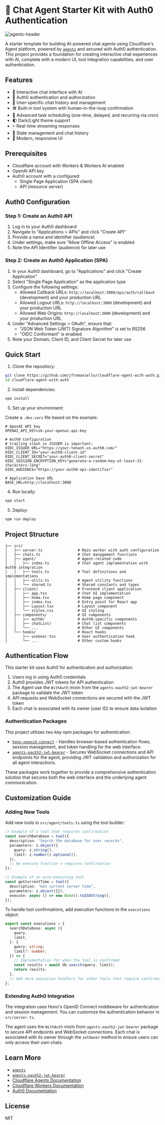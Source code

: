 # 🤖 Chat Agent Starter Kit with Auth0 Authentication

![agents-header](./public/cloudflare-agents-auth0-sm.png)

A starter template for building AI-powered chat agents using Cloudflare's Agent platform, powered by [`agents`](https://www.npmjs.com/package/agents) and secured with Auth0 authentication. This project provides a foundation for creating interactive chat experiences with AI, complete with a modern UI, tool integration capabilities, and user authentication.

## Features

- 💬 Interactive chat interface with AI
- 🔐 Auth0 authentication and authorization
- 👤 User-specific chat history and management
- 🛠️ Built-in tool system with human-in-the-loop confirmation
- 📅 Advanced task scheduling (one-time, delayed, and recurring via cron)
- 🌓 Dark/Light theme support
- ⚡️ Real-time streaming responses
- 🔄 State management and chat history
- 🎨 Modern, responsive UI

## Prerequisites

- Cloudflare account with Workers & Workers AI enabled
- OpenAI API key
- Auth0 account with a configured:
  - Single Page Application (SPA client)
  - API (resource server)

## Auth0 Configuration

### Step 1: Create an Auth0 API

1. Log in to your Auth0 dashboard
2. Navigate to "Applications > APIs" and click "Create API"
3. Provide a name and identifier (audience)
4. Under settings, make sure "Allow Offline Access" is enabled
5. Note the API Identifier (audience) for later use

### Step 2: Create an Auth0 Application (SPA)

1. In your Auth0 dashboard, go to "Applications" and click "Create Application"
2. Select "Single Page Application" as the application type
3. Configure the following settings:
   - Allowed Callback URLs: `http://localhost:3000/api/auth/callback` (development) and your production URL
   - Allowed Logout URLs: `http://localhost:3000` (development) and your production URL
   - Allowed Web Origins: `http://localhost:3000` (development) and your production URL
4. Under "Advanced Settings > OAuth", ensure that:
   - "JSON Web Token (JWT) Signature Algorithm" is set to RS256
   - "OIDC Conformant" is enabled
5. Note your Domain, Client ID, and Client Secret for later use

## Quick Start

1. Clone the repository:

```bash
git clone https://github.com/jfromaniello/cloudflare-agent-with-auth.git
cd cloudflare-agent-with-auth
```

2. Install dependencies:

```bash
npm install
```

3. Set up your environment:

Create a `.dev.vars` file based on the example:

```env
# OpenAI API key
OPENAI_API_KEY=sk-your-openai-api-key

# Auth0 Configuration
# trailing slash in ISSUER is important:
OIDC_ISSUER_URL="https://your-tenant.us.auth0.com/"
OIDC_CLIENT_ID="your-auth0-client-id"
OIDC_CLIENT_SECRET="your-auth0-client-secret"
OIDC_SESSION_ENCRYPTION_KEY="generate-a-random-key-at-least-32-characters-long"
OIDC_AUDIENCE="https://your-auth0-api-identifier"

# Application base URL
BASE_URL=http://localhost:3000
```

4. Run locally:

```bash
npm start
```

5. Deploy:

```bash
npm run deploy
```

## Project Structure

```
├── src/
│   ├── server.ts                # Main worker with auth configuration
│   ├── chats.ts                 # Chat management functions
│   ├── agent/                   # Agent-related code
│   │   ├── index.ts             # Chat agent implementation with Auth0 integration
│   │   ├── tools.ts             # Tool definitions and implementations
│   │   ├── utils.ts             # Agent utility functions
│   │   └── shared.ts            # Shared constants and types
│   ├── client/                  # Frontend client application
│   │   ├── app.tsx              # Chat UI implementation
│   │   ├── home.tsx             # Home page component
│   │   ├── index.tsx            # Entry point for React app
│   │   ├── Layout.tsx           # Layout component
│   │   └── styles.css           # UI styling
│   ├── components/              # UI components
│   │   ├── auth0/               # Auth0-specific components
│   │   ├── chatList/            # Chat list components
│   │   └── ...                  # Other UI components
│   └── hooks/                   # React hooks
│       ├── useUser.tsx          # User authentication hook
│       └── ...                  # Other custom hooks
```

## Authentication Flow

This starter kit uses Auth0 for authentication and authorization:

1. Users log in using Auth0 credentials
2. Auth0 provides JWT tokens for API authentication
3. The Agent use the `WithAuth` mixin from the `agents-oauth2-jwt-bearer` package to validate the JWT token
4. API requests and WebSocket connections are secured with the JWT token
5. Each chat is associated with its owner (user ID) to ensure data isolation

### Authentication Packages

This project utilizes two key npm packages for authentication:

- [`hono-openid-connect`](https://github.com/honojs/middleware/tree/main/packages/auth-js/openid-connect) - Handles browser-based authentication flows, session management, and token handling for the web interface.
- [`agents-oauth2-jwt-bearer`](https://github.com/cloudflare/agents/tree/main/packages/agents-oauth2-jwt-bearer) - Secures WebSocket connections and API endpoints for the agent, providing JWT validation and authorization for all agent interactions.

These packages work together to provide a comprehensive authentication solution that secures both the web interface and the underlying agent communication.

## Customization Guide

### Adding New Tools

Add new tools in `src/agent/tools.ts` using the tool builder:

```typescript
// Example of a tool that requires confirmation
const searchDatabase = tool({
  description: "Search the database for user records",
  parameters: z.object({
    query: z.string(),
    limit: z.number().optional(),
  }),
  // No execute function = requires confirmation
});

// Example of an auto-executing tool
const getCurrentTime = tool({
  description: "Get current server time",
  parameters: z.object({}),
  execute: async () => new Date().toISOString(),
});
```

To handle tool confirmations, add execution functions to the `executions` object:

```typescript
export const executions = {
  searchDatabase: async ({
    query,
    limit,
  }: {
    query: string;
    limit?: number;
  }) => {
    // Implementation for when the tool is confirmed
    const results = await db.search(query, limit);
    return results;
  },
  // Add more execution handlers for other tools that require confirmation
};
```

### Extending Auth0 Integration

The integration uses Hono's OpenID Connect middleware for authentication and session management. You can customize the authentication behavior in `src/server.ts`.

The agent uses the `WithAuth` mixin from `agents-oauth2-jwt-bearer` package to secure API endpoints and WebSocket connections. Each chat is associated with its owner through the `setOwner` method to ensure users can only access their own chats.

## Learn More

- [`agents`](https://github.com/cloudflare/agents/blob/main/packages/agents/README.md)
- [`agents-oauth2-jwt-bearer`](https://github.com/cloudflare/agents/tree/main/packages/agents-oauth2-jwt-bearer)
- [Cloudflare Agents Documentation](https://developers.cloudflare.com/agents/)
- [Cloudflare Workers Documentation](https://developers.cloudflare.com/workers/)
- [Auth0 Documentation](https://auth0.com/docs/)

## License

MIT
